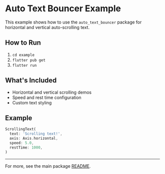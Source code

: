 # Auto Text Bouncer Example

This example shows how to use the `auto_text_bouncer` package for horizontal and vertical auto-scrolling text.

## How to Run

1. `cd example`
2. `flutter pub get`
3. `flutter run`

## What's Included

- Horizontal and vertical scrolling demos
- Speed and rest time configuration
- Custom text styling

## Example

```dart
ScrollingText(
  text: 'Scrolling text!',
  axis: Axis.horizontal,
  speed: 5.0,
  restTime: 1000,
)
```

---

For more, see the main package [README](../README.md). 